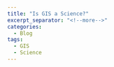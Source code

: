 ```yaml
---
title: "Is GIS a Science?"
excerpt_separator: "<!--more-->"
categories:
  - Blog
tags:
  - GIS
  - Science
---
```


## 
